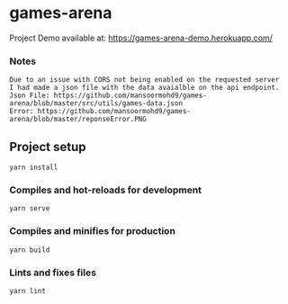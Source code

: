 # games-arena
Project Demo available at: https://games-arena-demo.herokuapp.com/

### Notes
```
Due to an issue with CORS not being enabled on the requested server
I had made a json file with the data avaialble on the api endpoint.
Json File: https://github.com/mansoormohd9/games-arena/blob/master/src/utils/games-data.json
Error: https://github.com/mansoormohd9/games-arena/blob/master/reponseError.PNG

```

## Project setup
```
yarn install
```

### Compiles and hot-reloads for development
```
yarn serve
```

### Compiles and minifies for production
```
yarn build
```

### Lints and fixes files
```
yarn lint
```
